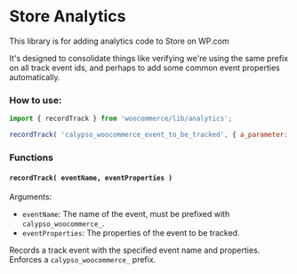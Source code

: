# Store Analytics

This library is for adding analytics code to Store on WP.com

It's designed to consolidate things like verifying we're using the same prefix on
all track event ids, and perhaps to add some common event properties automatically.

### How to use:

```js
import { recordTrack } from 'woocommerce/lib/analytics';

recordTrack( 'calypso_woocommerce_event_to_be_tracked', { a_parameter: '1', another_parameter: '2' } );
```

### Functions

#### `recordTrack( eventName, eventProperties )`

Arguments:

- `eventName`: The name of the event, must be prefixed with `calypso_woocommerce_`.
- `eventProperties`: The properties of the event to be tracked.

Records a track event with the specified event name and properties.
Enforces a `calypso_woocommerce_` prefix.
